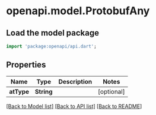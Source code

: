 # openapi.model.ProtobufAny

## Load the model package
```dart
import 'package:openapi/api.dart';
```

## Properties
Name | Type | Description | Notes
------------ | ------------- | ------------- | -------------
**atType** | **String** |  | [optional] 

[[Back to Model list]](../README.md#documentation-for-models) [[Back to API list]](../README.md#documentation-for-api-endpoints) [[Back to README]](../README.md)


